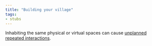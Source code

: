 ```yaml
---
title: "Building your village"
tags:
- stubs
---
```


Inhabiting the same physical or virtual spaces can cause [unplanned repeated interactions](notes/unplanned-repeated-interactions).